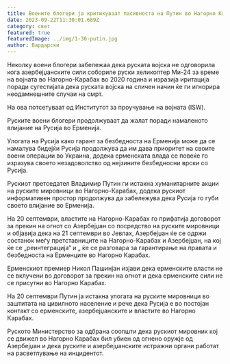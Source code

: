 ```yaml
---
title: Воените блогери ја критикуваат пасивноста на Путин во Нагорно Карабах
date: 2023-09-22T11:30:01.689Z
category: свет
featured: true
featuredImage: ../img/1-30-putin.jpg
author: Вардарски
---
```

Неколку воени блогери забележаа дека руската војска не одговорила кога азербејџанските сили собориле руски хеликоптер Ми-24 за време на војната во Нагорно-Карабах во 2020 година и изразија иритација поради сугестијата дека руската војска на сличен начин ќе ги игнорира неодамнешните случаи на смрт.

На ова потсетуваат од Институтот за проучување на војната (ISW).

Руските воени блогери продолжуваат да жалат поради намаленото влијание на Русија во Ерменија.

Улогата на Русија како гарант за безбедноста на Ерменија може да се намалува бидејќи Русија продолжува да им дава приоритет на своите воени операции во Украина, додека ерменската влада се повеќе го изразува своето незадоволство од нејзините безбедносни врски со Русија.

Рускиот претседател Владимир Путин ги истакна хуманитарните акции на руските мировници во Нагорно-Карабах, додека рускиот информативен простор продолжува да забележува дека Русија го губи своето влијание во Ерменија.

На 20 септември, властите на Нагорно-Карабах го прифатија договорот за прекин на огнот со Азербејџан со посредство на руските мировници и објавија дека на 21 септември во Јевлах, Азербејџан ќе се одржи состанок меѓу претставниците на Нагорно-Карабах и Азербејџан, на кој ќе се „реинтеграција“ и „ ќе се разговара за гарантирање на правата и безбедноста на Ерменците во Нагорно Карабах.

Ерменскиот премиер Никол Пашинјан изјави дека ерменските власти не се вклучени во договорот за прекин на огнот и дека ерменските сили не се присутни во Нагорно Карабах.

На 20 септември Путин ја истакна улогата на руските мировници во заштитата на цивилното население и рече дека Русија е во постојан контакт со ерменските, азербејџанските и властите во Нагорно Карабах.

Руското Министерство за одбрана соопшти дека рускиот мировник кој се движел во Нагорно Карабах бил убиен од огнено оружје од Азербејџан и дека руските и азербејџанските истражни органи работат на расветлување на инцидентот.